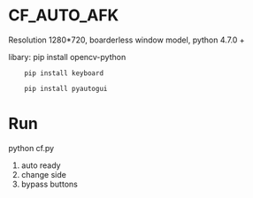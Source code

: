 # CF_AUTO_AFK
Resolution 1280*720, boarderless window model, python 4.7.0 +

libary: pip install opencv-python

        pip install keyboard
        
        pip install pyautogui
        
# Run #
python cf.py
 
1. auto ready
2. change side
3. bypass buttons
